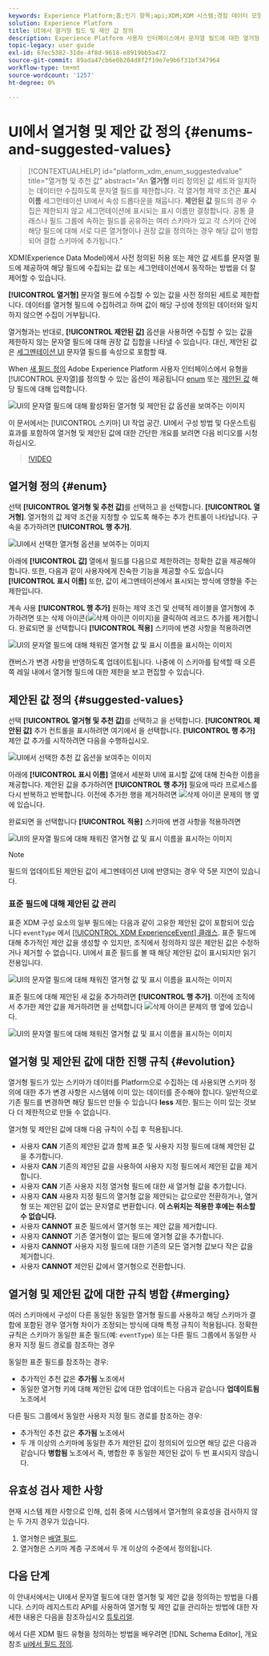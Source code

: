 ```yaml
---
keywords: Experience Platform;홈;인기 항목;api;XDM;XDM 시스템;경험 데이터 모델;데이터 모델;ui;작업 공간;열거형;필드;
solution: Experience Platform
title: UI에서 열거형 필드 및 제안 값 정의
description: Experience Platform 사용자 인터페이스에서 문자열 필드에 대한 열거형 및 제안 값을 정의하는 방법을 알아봅니다.
topic-legacy: user guide
exl-id: 67ec5382-31de-4f8d-9618-e8919bb5a472
source-git-commit: 89ada47cb6e0b204d8f2f19e7e9b6f31bf347964
workflow-type: tm+mt
source-wordcount: '1257'
ht-degree: 0%

---
```


# UI에서 열거형 및 제안 값 정의 {#enums-and-suggested-values}

>[!CONTEXTUALHELP]
>id="platform_xdm_enum_suggestedvalue"
>title="열거형 및 추천 값"
>abstract="An **열거형** 미리 정의된 값 세트와 일치하는 데이터만 수집하도록 문자열 필드를 제한합니다. 각 열거형 제약 조건은 **표시 이름** 세그먼테이션 UI에서 속성 드롭다운을 채웁니다. **제안된 값** 필드의 경우 수집은 제한되지 않고 세그먼테이션에 표시되는 표시 이름만 결정합니다. 공통 클래스나 필드 그룹에 속하는 필드를 공유하는 여러 스키마가 있고 각 스키마 간에 해당 필드에 대해 서로 다른 열거형이나 권장 값을 정의하는 경우 해당 값이 병합되어 결합 스키마에 추가됩니다."

XDM(Experience Data Model)에서 사전 정의된 허용 또는 제안 값 세트를 문자열 필드에 제공하여 해당 필드에 수집되는 값 또는 세그먼테이션에서 동작하는 방법을 더 잘 제어할 수 있습니다.

**[!UICONTROL 열거형]** 문자열 필드에 수집할 수 있는 값을 사전 정의된 세트로 제한합니다. 데이터를 열거형 필드에 수집하려고 하며 값이 해당 구성에 정의된 데이터와 일치하지 않으면 수집이 거부됩니다.

열거형과는 반대로, **[!UICONTROL 제안된 값]** 옵션을 사용하면 수집할 수 있는 값을 제한하지 않는 문자열 필드에 대해 권장 값 집합을 나타낼 수 있습니다. 대신, 제안된 값은 [세그멘테이션 UI](../../../segmentation/ui/overview.md) 문자열 필드를 속성으로 포함할 때.

When [새 필드 정의](./overview.md#define) Adobe Experience Platform 사용자 인터페이스에서 유형을 [!UICONTROL 문자열]를 정의할 수 있는 옵션이 제공됩니다 [enum](#enum) 또는 [제안된 값](#suggested-values) 해당 필드에 대해 입력합니다.

![UI의 문자열 필드에 대해 활성화된 열거형 및 제안된 값 옵션을 보여주는 이미지](../../images/ui/fields/enum/enum-options-selected.png)

이 문서에서는 [!UICONTROL 스키마] UI 작업 공간. UI에서 구성 방법 및 다운스트림 효과를 포함하여 열거형 및 제안된 값에 대한 간단한 개요를 보려면 다음 비디오를 시청하십시오.

>[!VIDEO](https://video.tv.adobe.com/v/3409501/?quality=12&learn=on)

## 열거형 정의 {#enum}

선택 **[!UICONTROL 열거형 및 추천 값]**&#x200B;를 선택하고 을 선택합니다. **[!UICONTROL 열거형]**. 열거형의 값 제약 조건을 지정할 수 있도록 해주는 추가 컨트롤이 나타납니다. 구속을 추가하려면 **[!UICONTROL 행 추가]**.

![UI에서 선택한 열거형 옵션을 보여주는 이미지](../../images/ui/fields/enum/enum-add-row.png)

아래에 **[!UICONTROL 값]** 열에서 필드를 다음으로 제한하려는 정확한 값을 제공해야 합니다. 또한, 다음과 같이 사용자에게 친숙한 기능을 제공할 수도 있습니다 **[!UICONTROL 표시 이름]** 또한, 값이 세그멘테이션에서 표시되는 방식에 영향을 주는 제한입니다.

계속 사용 **[!UICONTROL 행 추가]** 원하는 제약 조건 및 선택적 레이블을 열거형에 추가하려면 또는 삭제 아이콘(![삭제 아이콘 이미지](../../images/ui/fields/enum/remove-icon.png))을 클릭하여 레코드 추가를 제거합니다. 완료되면 을 선택합니다 **[!UICONTROL 적용]** 스키마에 변경 사항을 적용하려면

![UI의 문자열 필드에 대해 채워진 열거형 값 및 표시 이름을 표시하는 이미지](../../images/ui/fields/enum/enum-confirm.png)

캔버스가 변경 사항을 반영하도록 업데이트됩니다. 나중에 이 스키마를 탐색할 때 오른쪽 레일 내에서 열거형 필드에 대한 제한을 보고 편집할 수 있습니다.

## 제안된 값 정의 {#suggested-values}

선택 **[!UICONTROL 열거형 및 추천 값]**&#x200B;를 선택하고 을 선택합니다. **[!UICONTROL 제안된 값]** 추가 컨트롤을 표시하려면 여기에서 을 선택합니다. **[!UICONTROL 행 추가]** 제안 값 추가를 시작하려면 다음을 수행하십시오.

![UI에서 선택한 추천 값 옵션을 보여주는 이미지](../../images/ui/fields/enum/suggested-add-row.png)

아래에 **[!UICONTROL 표시 이름]** 열에서 세분화 UI에 표시할 값에 대해 친숙한 이름을 제공합니다. 제안된 값을 추가하려면 **[!UICONTROL 행 추가]** 필요에 따라 프로세스를 다시 반복하고 반복합니다. 이전에 추가한 행을 제거하려면 ![삭제 아이콘](../../images/ui/fields/enum/remove-icon.png) 문제의 행 옆에 있습니다.

완료되면 을 선택합니다 **[!UICONTROL 적용]** 스키마에 변경 사항을 적용하려면

![UI의 문자열 필드에 대해 채워진 열거형 값 및 표시 이름을 표시하는 이미지](../../images/ui/fields/enum/suggested-confirm.png)

>[!NOTE]
>
>필드의 업데이트된 제안된 값이 세그멘테이션 UI에 반영되는 경우 약 5분 지연이 있습니다.

### 표준 필드에 대해 제안된 값 관리

표준 XDM 구성 요소의 일부 필드에는 다음과 같이 고유한 제안된 값이 포함되어 있습니다 `eventType` 에서 [[!UICONTROL XDM ExperienceEvent] 클래스](../../classes/experienceevent.md). 표준 필드에 대해 추가적인 제안 값을 생성할 수 있지만, 조직에서 정의하지 않은 제안된 값은 수정하거나 제거할 수 없습니다. UI에서 표준 필드를 볼 때 해당 제안된 값이 표시되지만 읽기 전용입니다.

![UI의 문자열 필드에 대해 채워진 열거형 값 및 표시 이름을 표시하는 이미지](../../images/ui/fields/enum/suggested-standard.png)

표준 필드에 대해 제안된 새 값을 추가하려면 **[!UICONTROL 행 추가]**. 이전에 조직에서 추가한 제안 값을 제거하려면 을 선택합니다 ![삭제 아이콘](../../images/ui/fields/enum/remove-icon.png) 문제의 행 옆에 있습니다.

![UI의 문자열 필드에 대해 채워진 열거형 값 및 표시 이름을 표시하는 이미지](../../images/ui/fields/enum/suggested-standard-add.png)

<!-- ### Removing suggested values for standard fields

Only suggested values that you define can be removed from a standard field. Existing suggested values can be disabled so that they no longer appear in the segmentation dropdown, but they cannot be removed outright.

For example, consider a profile schema where the a suggested value for the standard `person.gender` field is disabled:

![Image showing the enum values and display names filled out for the string field in the UI](../../images/ui/fields/enum/standard-enum-disabled.png)

In this example, the display name "[!UICONTROL Non-specific]" is now disabled from being shown in the segmentation dropdown list. However, the value `non_specific` is still part of the list of enumerated fields and is therefore still allowed on ingestion. In other words, you cannot disable the actual enum value for the standard field as it would go against the principle of only allowing changes that make a field less restrictive.

See the [section below](#evolution) for more information on the rules for updating enums and suggested values for existing schema fields. -->

## 열거형 및 제안된 값에 대한 진행 규칙 {#evolution}

열거형 필드가 있는 스키마가 데이터를 Platform으로 수집하는 데 사용되면 스키마 정의에 대한 추가 변경 사항은 시스템에 이미 있는 데이터를 준수해야 합니다. 일반적으로 기존 필드를 변경하면 해당 필드만 만들 수 있습니다 **less** 제한. 필드는 이미 있는 것보다 더 제한적으로 만들 수 없습니다.

열거형 및 제안된 값에 대해 다음 규칙이 수집 후 적용됩니다.

* 사용자 **CAN** 기존의 제안된 값과 함께 표준 및 사용자 지정 필드에 대해 제안된 값을 추가합니다.
* 사용자 **CAN** 기존의 제안된 값을 사용하여 사용자 지정 필드에서 제안된 값을 제거합니다.
* 사용자 **CAN** 기존 사용자 지정 열거형 필드에 대한 새 열거형 값을 추가합니다.
* 사용자 **CAN** 사용자 지정 필드의 열거형 값을 제안되는 값으로만 전환하거나, 열거형 또는 제안된 값이 없는 문자열로 변환합니다. **이 스위치는 적용한 후에는 취소할 수 없습니다.**
* 사용자 **CANNOT** 표준 필드에서 열거형 또는 제안 값을 제거합니다.
* 사용자 **CANNOT** 기존 열거형이 없는 필드에 열거형 값을 추가합니다.
* 사용자 **CANNOT** 사용자 지정 필드에 대한 기존의 모든 열거형 값보다 작은 값을 제거합니다.
* 사용자 **CANNOT** 제안된 값에서 열거형으로 전환합니다.

## 열거형 및 제안된 값에 대한 규칙 병합 {#merging}

여러 스키마에서 구성이 다른 동일한 동일한 열거형 필드를 사용하고 해당 스키마가 결합에 포함된 경우 열거형 차이가 조정되는 방식에 대해 특정 규칙이 적용됩니다. 정확한 규칙은 스키마가 동일한 표준 필드(예: `eventType`) 또는 다른 필드 그룹에서 동일한 사용자 지정 필드 경로를 참조하는 경우

동일한 표준 필드를 참조하는 경우:

* 추가적인 추천 값은 **추가됨** 노조에서
* 동일한 열거형 키에 대해 제안된 값에 대한 업데이트는 다음과 같습니다 **업데이트됨** 노조에서

다른 필드 그룹에서 동일한 사용자 지정 필드 경로를 참조하는 경우:

* 추가적인 추천 값은 **추가됨** 노조에서
* 두 개 이상의 스키마에 동일한 추가 제안된 값이 정의되어 있으면 해당 값은 다음과 같습니다 **병합됨** 노조에서 즉, 병합한 후 동일한 제안된 값이 두 번 표시되지 않습니다.

## 유효성 검사 제한 사항

현재 시스템 제한 사항으로 인해, 섭취 중에 시스템에서 열거형의 유효성을 검사하지 않는 두 가지 경우가 있습니다.

1. 열거형은 [배열 필드](./array.md).
1. 열거형은 스키마 계층 구조에서 두 개 이상의 수준에서 정의됩니다.

## 다음 단계

이 안내서에서는 UI에서 문자열 필드에 대한 열거형 및 제안 값을 정의하는 방법을 다룹니다. 스키마 레지스트리 API를 사용하여 열거형 및 제안 값을 관리하는 방법에 대한 자세한 내용은 다음을 참조하십시오 [튜토리얼](../../tutorials/suggested-values.md).

에서 다른 XDM 필드 유형을 정의하는 방법을 배우려면 [!DNL Schema Editor], 개요 참조 [ui에서 필드 정의](./overview.md#special).
